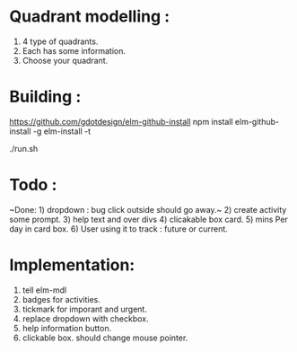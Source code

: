 # Quadrant modelling :

1) 4 type of quadrants.
2) Each has some information.
3) Choose your quadrant.

# Building :

https://github.com/gdotdesign/elm-github-install
npm install elm-github-install -g
elm-install -t

./run.sh

# Todo :
~Done: 1) dropdown : bug click outside should go away.~
2) create activity some prompt.
3) help text and over divs
4) clicakable box card.
5) mins Per day in card box.
6) User using it to track : future or current.

# Implementation:
1) tell elm-mdl
2) badges for activities.
2) tickmark for imporant and urgent.
2) replace dropdown with checkbox.
3) help information button.
4) clickable box. should change mouse pointer.
